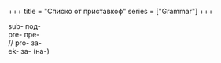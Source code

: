 +++
title = "Списко от приставкоф"
series = ["Grammar"]
+++


sub- под-\
pre- пре-\
// pro- за-\
ek- за- (на-)
